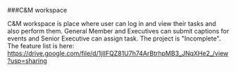 ###C&M workspace

C&M workspace is place where user can log in and view their tasks and also perform them. General Member and Executives can submit captions for events and Senior Executive can assign task. The project is "Incomplete". The feature list is here: https://drive.google.com/file/d/1jlIFQZ81U7h74ArBtrhpMB3_JNqXHe2_/view?usp=sharing

